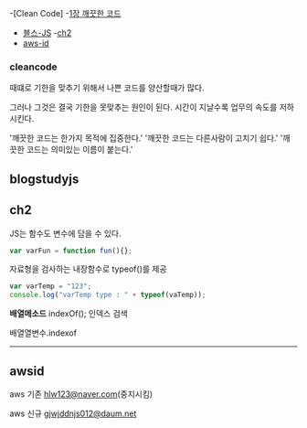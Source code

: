 -[Clean Code]
  -[1장 깨끗한 코드](#cleancode)
- [블스-JS](#blogstudyjs)
  -[ch2](#ch2)
- [aws-id](#awsid)

### cleancode

때떄로 기한을 맞추기 위해서 나쁜 코드를 양산할때가 많다.

그러나 그것은 결국 기한을 못맞추는 원인이 된다. 시간이 지날수록 업무의 속도를 저하시킨다.

'깨끗한 코드는 한가지 목적에 집중한다.'
'깨끗한 코드는 다른사람이 고치기 쉽다.'
'깨끗한 코드는 의미있는 이름이 붙는다.'

## blogstudyjs

## ch2

JS는 함수도 변수에 담을 수 있다.

```js
var varFun = function fun(){};
```

자료형을 검사하는 내장함수로 typeof()를 제공

```js
var varTemp = "123";
console.log("varTemp type : " + typeof(vaTemp));
```

**배열메소드**
indexOf(); 인덱스 검색

배열열변수.indexof

---

## awsid

aws 기존 hlw123@naver.com(중지시킴)

aws 신규 gjwjddnjs012@daum.net
